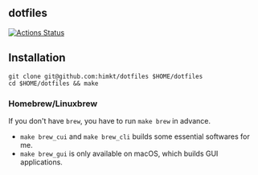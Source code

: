 ## dotfiles

[![Actions Status](https://github.com/himkt/dotfiles/workflows/build/badge.svg)](https://github.com/himkt/dotfiles)


## Installation

```
git clone git@github.com:himkt/dotfiles $HOME/dotfiles
cd $HOME/dotfiles && make
```

### Homebrew/Linuxbrew

If you don't have `brew`, you have to run `make brew` in advance.

- `make brew_cui` and `make brew_cli` builds some essential softwares for me.
- `make brew_gui` is only available on macOS, which builds GUI applications.
